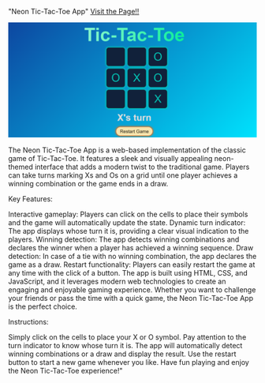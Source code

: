 "Neon Tic-Tac-Toe App" [Visit the Page!!](https://godwin-lian.github.io/NeonTic-Tac-Toe/)

![preview](preview.png)

The Neon Tic-Tac-Toe App is a web-based implementation of the classic game of Tic-Tac-Toe. It features a sleek and visually appealing neon-themed interface that adds a modern twist to the traditional game. Players can take turns marking Xs and Os on a grid until one player achieves a winning combination or the game ends in a draw.

Key Features:

Interactive gameplay: Players can click on the cells to place their symbols and the game will automatically update the state.
Dynamic turn indicator: The app displays whose turn it is, providing a clear visual indication to the players.
Winning detection: The app detects winning combinations and declares the winner when a player has achieved a winning sequence.
Draw detection: In case of a tie with no winning combination, the app declares the game as a draw.
Restart functionality: Players can easily restart the game at any time with the click of a button.
The app is built using HTML, CSS, and JavaScript, and it leverages modern web technologies to create an engaging and enjoyable gaming experience. Whether you want to challenge your friends or pass the time with a quick game, the Neon Tic-Tac-Toe App is the perfect choice.

Instructions:

Simply click on the cells to place your X or O symbol.
Pay attention to the turn indicator to know whose turn it is.
The app will automatically detect winning combinations or a draw and display the result.
Use the restart button to start a new game whenever you like.
Have fun playing and enjoy the Neon Tic-Tac-Toe experience!"
